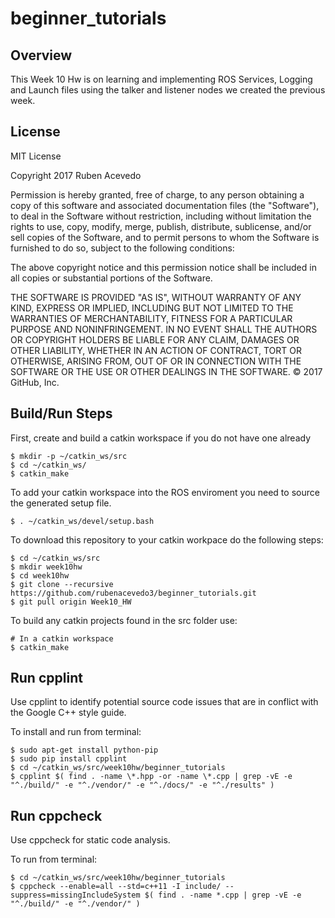 # beginner_tutorials

## Overview

This Week 10 Hw is on learning and implementing ROS Services, Logging and Launch files using the talker and listener nodes we created the previous week.

## License

MIT License

Copyright 2017 Ruben Acevedo 

Permission is hereby granted, free of charge, to any person obtaining a copy of this software and associated documentation files (the "Software"), to deal in the Software without restriction, including without limitation the rights to use, copy, modify, merge, publish, distribute, sublicense, and/or sell copies of the Software, and to permit persons to whom the Software is furnished to do so, subject to the following conditions:

The above copyright notice and this permission notice shall be included in all copies or substantial portions of the Software.

THE SOFTWARE IS PROVIDED "AS IS", WITHOUT WARRANTY OF ANY KIND, EXPRESS OR IMPLIED, INCLUDING BUT NOT LIMITED TO THE WARRANTIES OF MERCHANTABILITY, FITNESS FOR A PARTICULAR PURPOSE AND NONINFRINGEMENT. IN NO EVENT SHALL THE AUTHORS OR COPYRIGHT HOLDERS BE LIABLE FOR ANY CLAIM, DAMAGES OR OTHER LIABILITY, WHETHER IN AN ACTION OF CONTRACT, TORT OR OTHERWISE, ARISING FROM, OUT OF OR IN CONNECTION WITH THE SOFTWARE OR THE USE OR OTHER DEALINGS IN THE SOFTWARE.
© 2017 GitHub, Inc.


## Build/Run Steps

First, create and build a catkin workspace if you do not have one already

```
$ mkdir -p ~/catkin_ws/src
$ cd ~/catkin_ws/
$ catkin_make
```

To add your catkin workspace into the ROS enviroment you need to source the generated setup file.

```
$ . ~/catkin_ws/devel/setup.bash
```

To download this repository to your catkin workpace do the following steps:

```
$ cd ~/catkin_ws/src
$ mkdir week10hw
$ cd week10hw
$ git clone --recursive https://github.com/rubenacevedo3/beginner_tutorials.git
$ git pull origin Week10_HW
```

To build any catkin projects found in the src folder use: 
```
# In a catkin workspace
$ catkin_make
```

## Run cpplint 

Use cpplint to identify potential source code issues that are in conflict with the Google C++ style guide. 

To install and run from terminal:

```
$ sudo apt-get install python-pip
$ sudo pip install cpplint
$ cd ~/catkin_ws/src/week10hw/beginner_tutorials
$ cpplint $( find . -name \*.hpp -or -name \*.cpp | grep -vE -e "^./build/" -e "^./vendor/" -e "^./docs/" -e "^./results" )
```

## Run cppcheck 

Use cppcheck for static code analysis.

To run from terminal:

```
$ cd ~/catkin_ws/src/week10hw/beginner_tutorials
$ cppcheck --enable=all --std=c++11 -I include/ --suppress=missingIncludeSystem $( find . -name *.cpp | grep -vE -e "^./build/" -e "^./vendor/" )
```
